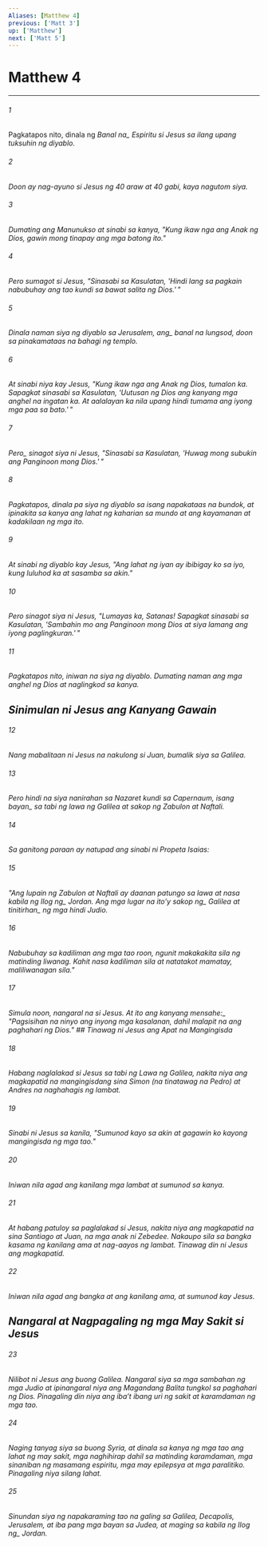 ```yaml
---
Aliases: [Matthew 4]
previous: ['Matt 3']
up: ['Matthew']
next: ['Matt 5']
---
```

# Matthew 4

***






















###### 1 










Pagkatapos nito, dinala ng <i class="trans-change">Banal na_ Espiritu si Jesus sa ilang upang tuksuhin ng diyablo. 





















###### 2 










Doon ay nag-ayuno si Jesus ng 40 araw at 40 gabi, kaya nagutom siya. 





















###### 3 










Dumating ang Manunukso at sinabi sa kanya, "Kung ikaw nga ang Anak ng Dios, gawin mong tinapay ang mga batong ito." 





















###### 4 










Pero sumagot si Jesus, "Sinasabi sa Kasulatan, 'Hindi lang sa pagkain nabubuhay ang tao kundi sa bawat salita ng Dios.' " 





















###### 5 










Dinala naman siya ng diyablo sa <i class="trans-change">Jerusalem, ang_ banal na lungsod, doon sa pinakamataas na bahagi ng templo. 





















###### 6 










At sinabi niya kay Jesus, "Kung ikaw nga ang Anak ng Dios, tumalon ka. Sapagkat sinasabi sa Kasulatan, 'Uutusan ng Dios ang kanyang mga anghel na ingatan ka. At aalalayan ka nila upang hindi tumama ang iyong mga paa sa bato.' " 





















###### 7 










<i class="trans-change">Pero_ sinagot siya ni Jesus, "Sinasabi sa Kasulatan, 'Huwag mong subukin ang Panginoon mong Dios.' " 





















###### 8 










Pagkatapos, dinala pa siya ng diyablo sa isang napakataas na bundok, at ipinakita sa kanya ang lahat ng kaharian sa mundo at ang kayamanan at kadakilaan ng mga ito. 





















###### 9 










At sinabi ng diyablo kay Jesus, "Ang lahat ng iyan ay ibibigay ko sa iyo, kung luluhod ka at sasamba sa akin." 





















###### 10 










Pero sinagot siya ni Jesus, "Lumayas ka, Satanas! Sapagkat sinasabi sa Kasulatan, 'Sambahin mo ang Panginoon mong Dios at siya lamang ang iyong paglingkuran.' " 





















###### 11 










Pagkatapos nito, iniwan na siya ng diyablo. Dumating naman ang mga anghel ng Dios at naglingkod sa kanya.

## Sinimulan ni Jesus ang Kanyang Gawain 





















###### 12 










Nang mabalitaan ni Jesus na nakulong si Juan, bumalik siya sa Galilea. 





















###### 13 










Pero hindi na siya nanirahan sa Nazaret kundi sa Capernaum, <i class="trans-change">isang bayan_ sa tabi ng lawa ng Galilea at sakop ng Zabulon at Naftali. 





















###### 14 










Sa ganitong paraan ay natupad ang sinabi ni Propeta Isaias: 





















###### 15 










"Ang lupain ng Zabulon at Naftali ay daanan patungo sa lawa at nasa kabila ng <i class="trans-change">Ilog ng_ Jordan. Ang <i class="trans-change">mga lugar na itoʼy sakop ng_ Galilea <i class="trans-change">at tinitirhan_ ng mga hindi Judio. 





















###### 16 










Nabubuhay sa kadiliman ang mga tao roon, ngunit makakakita sila ng matinding liwanag. Kahit nasa kadiliman sila at natatakot mamatay, maliliwanagan sila." 





















###### 17 










Simula noon, nangaral na si Jesus. <i class="trans-change">At ito ang kanyang mensahe:_ "Pagsisihan na ninyo ang inyong mga kasalanan, dahil malapit na ang paghahari ng Dios." ## Tinawag ni Jesus ang Apat na Mangingisda 





















###### 18 










Habang naglalakad si Jesus sa tabi ng Lawa ng Galilea, nakita niya ang magkapatid na mangingisdang sina Simon (na tinatawag na Pedro) at Andres na naghahagis ng lambat. 





















###### 19 










Sinabi ni Jesus sa kanila, "Sumunod kayo sa akin at gagawin ko kayong mangingisda ng mga tao." 





















###### 20 










Iniwan nila agad ang kanilang mga lambat at sumunod sa kanya. 





















###### 21 










At habang patuloy sa paglalakad si Jesus, nakita niya ang magkapatid na sina Santiago at Juan, na mga anak ni Zebedee. Nakaupo sila sa bangka kasama ng kanilang ama at nag-aayos ng lambat. Tinawag din ni Jesus ang magkapatid. 





















###### 22 










Iniwan nila agad ang bangka at ang kanilang ama, at sumunod kay Jesus.

## Nangaral at Nagpagaling ng mga May Sakit si Jesus 





















###### 23 










Nilibot ni Jesus ang buong Galilea. Nangaral siya sa mga sambahan ng mga Judio at ipinangaral niya ang Magandang Balita tungkol sa paghahari ng Dios. Pinagaling din niya ang ibaʼt ibang uri ng sakit at karamdaman ng mga tao. 





















###### 24 










Naging tanyag siya sa buong Syria, at dinala sa kanya ng mga tao ang lahat ng may sakit, mga naghihirap dahil sa matinding karamdaman, mga sinaniban ng masamang espiritu, mga may epilepsya at mga paralitiko. Pinagaling niya silang lahat. 





















###### 25 










Sinundan siya ng napakaraming tao na galing sa Galilea, Decapolis, Jerusalem, at iba pang mga bayan sa Judea, at maging sa kabila ng <i class="trans-change">Ilog ng_ Jordan.
